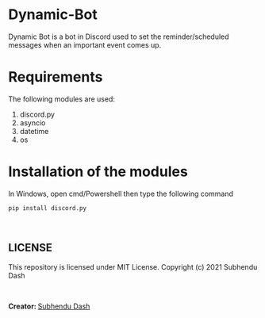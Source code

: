 # Dynamic-Bot

Dynamic Bot is a bot in Discord used to set the reminder/scheduled messages when an important event comes up.

# Requirements
The following modules are used:
1. discord.py
2. asyncio
3. datetime
4. os

# Installation of the modules
In Windows, open cmd/Powershell then type the following command

`pip install discord.py`

<br>

## LICENSE
This repository is licensed under MIT License. Copyright (c) 2021 Subhendu Dash

<br>

<b>Creator: </b> [Subhendu Dash](https://github.com/subhendudash02)
